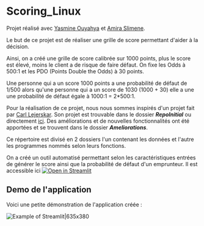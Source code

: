 # Scoring_Linux
Projet réalisé avec [Yasmine Ouyahya](https://github.com/youyahya) et [Amira Slimene](https://github.com/aslimene).

Le but de ce projet est de réaliser une grille de score permettant d'aider à la décision.

Ainsi, on a créé une grille de score calibrée sur 1000 points, plus le score est élevé, moins le client a de risque de faire défaut. On fixe les Odds à 500:1 et les PDO (Points Double the Odds) à 30 points. 

Une personne qui a un  score 1000 points  a une probabilité de défaut de 1/500 alors qu'une personne qui a un score de 1030 (1000 + 30) elle a une une probabilité de défaut égale à 1000:1 = 2*500:1.

Pour la réalisation de ce projet, nous nous sommes inspirés d'un projet fait par [Carl Lejerskar](https://github.com/Carl-Lejerskar). Son projet est trouvable dans le dossier ***RepoInitial*** ou directement [ici](https://github.com/Carl-Lejerskar/HMEQ). Des améliorations et de nouvelles fonctionnalités ont été apportées et se trouvent dans le dossier ***Ameliorations***. 

Ce répertoire est divisé en 2 dossiers l'un contenant les données et l'autre les programmes nommés selon leurs fonctions.

On a créé un outil automatisé permettant selon les caractéristiques entrées de générer le score ainsi que la probabilité de défaut d'un emprunteur. Il est accessible ici [![Open in Streamlit](https://static.streamlit.io/badges/streamlit_badge_black_white.svg)](https://share.streamlit.io/aadmberrada/linux_hmeq/main/app.py)

## Demo de l'application

Voici une petite démonstration de l'application créée :

![Example of Streamlit|635x380](https://raw.githubusercontent.com/aadmberrada/Linux_HMEQ/main/Ameliorations/2_Data/Demo_streamlit.gif)
